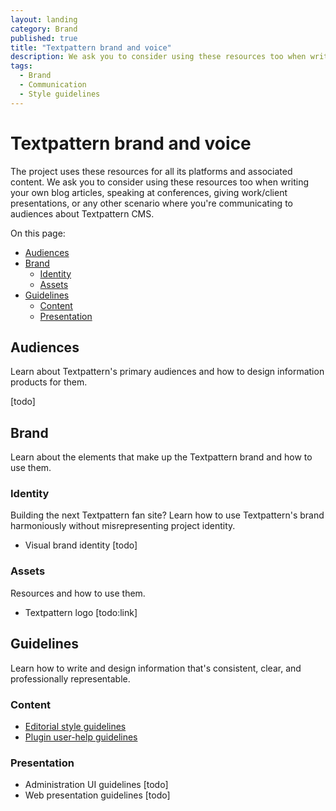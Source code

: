 ```yaml
---
layout: landing
category: Brand
published: true
title: "Textpattern brand and voice"
description: We ask you to consider using these resources too when writing your own blog articles, speaking at conferences, giving work/client presentations, etc.
tags:
  - Brand
  - Communication
  - Style guidelines
---
```


# Textpattern brand and voice

The project uses these resources for all its platforms and associated content. We ask you to consider using these resources too when writing your own blog articles, speaking at conferences, giving work/client presentations, or any other scenario where you're communicating to audiences about Textpattern CMS.

On this page:

* [Audiences](#audiences)
* [Brand](#brand)
  * [Identity](#identity)
  * [Assets](#assets)
* [Guidelines](#guidelines)
  * [Content](#content)
  * [Presentation](#presentation)

## Audiences

Learn about Textpattern's primary audiences and how to design information products for them.

[todo]

## Brand

Learn about the elements that make up the Textpattern brand and how to use them.

### Identity

Building the next Textpattern fan site? Learn how to use Textpattern's brand harmoniously without misrepresenting project identity.

* Visual brand identity [todo]

### Assets

Resources and how to use them.

* Textpattern logo [todo:link]

## Guidelines

Learn how to write and design information that's consistent, clear, and professionally representable.

### Content

* [Editorial style guidelines](http://docs.textpattern.io/brand/editorial-style-guidelines)
* [Plugin user-help guidelines](http://docs.textpattern.io/development/plugin-user-help-guidelines)

### Presentation

* Administration UI guidelines [todo]
* Web presentation guidelines [todo]
